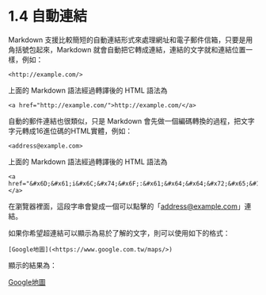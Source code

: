 # 1.4 自動連結

Markdown 支援比較簡短的自動連結形式來處理網址和電子郵件信箱，只要是用角括號包起來，Markdown 就會自動把它轉成連結，連結的文字就和連結位置一樣，例如：

```
<http://example.com/>
```

上面的 Markdown 語法經過轉譯後的 HTML 語法為

```
<a href="http://example.com/">http://example.com/</a>
```

自動的郵件連結也很類似，只是 Markdown 會先做一個編碼轉換的過程，把文字字元轉成16進位碼的HTML實體，例如：

```
<address@example.com>
```

上面的 Markdown 語法經過轉譯後的 HTML 語法為

```
<a href="&#x6D;&#x61;i&#x6C;&#x74;&#x6F;:&#x61;&#x64;&#x64;&#x72;&#x65;&#115;&#115;&#64;&#101;&#120;&#x61;&#109;&#x70;&#x6C;e&#x2E;&#99;&#111;&#109;">&#x61;&#x64;&#x64;&#x72;&#x65;&#115;&#115;&#64;&#101;&#120;&#x61;&#109;&#x70;&#x6C;e&#x2E;&#99;&#111;&#109;</a>
```

在瀏覽器裡面，這段字串會變成一個可以點擊的「<address@example.com>」連結。

如果你希望超連結可以顯示為易於了解的文字，則可以使用如下的格式：

```
[Google地圖](<https://www.google.com.tw/maps/>)
```

顯示的結果為：

[Google地圖](<https://www.google.com.tw/maps/>)

